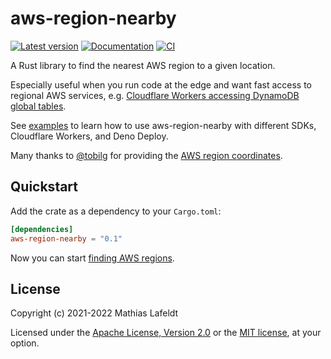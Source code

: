 # aws-region-nearby

[![Latest version](https://img.shields.io/crates/v/aws-region-nearby.svg)](https://crates.io/crates/aws-region-nearby)
[![Documentation](https://docs.rs/aws-region-nearby/badge.svg)](https://docs.rs/aws-region-nearby)
[![CI](https://github.com/mlafeldt/aws-region-nearby/workflows/CI/badge.svg)](https://github.com/mlafeldt/aws-region-nearby/actions)

A Rust library to find the nearest AWS region to a given location.

Especially useful when you run code at the edge and want fast access to regional AWS services, e.g. [Cloudflare Workers accessing DynamoDB global tables](https://artofserverless.com/aws-region-nearby/).

See [examples](examples) to learn how to use aws-region-nearby with different SDKs, Cloudflare Workers, and Deno Deploy.

Many thanks to [@tobilg](https://gist.github.com/tobilg) for providing the [AWS region coordinates](src/lib.rs).

## Quickstart

Add the crate as a dependency to your `Cargo.toml`:

```toml
[dependencies]
aws-region-nearby = "0.1"
```

Now you can start [finding AWS regions](https://docs.rs/aws-region-nearby).

## License

Copyright (c) 2021-2022 Mathias Lafeldt

Licensed under the [Apache License, Version 2.0](LICENSE-APACHE) or the [MIT license](LICENSE-MIT), at your option.
